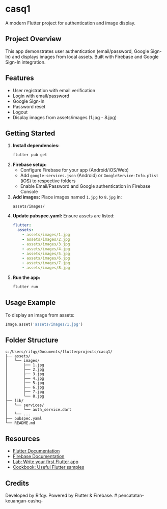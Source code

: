 # casq1

A modern Flutter project for authentication and image display.

## Project Overview

This app demonstrates user authentication (email/password, Google Sign-In) and displays images from local assets. Built with Firebase and Google Sign-In integration.

## Features

- User registration with email verification
- Login with email/password
- Google Sign-In
- Password reset
- Logout
- Display images from assets/images (1.jpg - 8.jpg)

## Getting Started

1. **Install dependencies:**
   ```bash
   flutter pub get
   ```
2. **Firebase setup:**
   - Configure Firebase for your app (Android/iOS/Web)
   - Add `google-services.json` (Android) or `GoogleService-Info.plist` (iOS) to respective folders
   - Enable Email/Password and Google authentication in Firebase Console
3. **Add images:**
   Place images named `1.jpg` to `8.jpg` in:
   ```
   assets/images/
   ```
4. **Update pubspec.yaml:**
   Ensure assets are listed:
   ```yaml
   flutter:
     assets:
       - assets/images/1.jpg
       - assets/images/2.jpg
       - assets/images/3.jpg
       - assets/images/4.jpg
       - assets/images/5.jpg
       - assets/images/6.jpg
       - assets/images/7.jpg
       - assets/images/8.jpg
   ```
5. **Run the app:**
   ```bash
   flutter run
   ```

## Usage Example

To display an image from assets:

```dart
Image.asset('assets/images/1.jpg')
```

## Folder Structure

```
c:/Users/rifqy/Documents/flutterprojects/casq1/
├── assets/
│   └── images/
│       ├── 1.jpg
│       ├── 2.jpg
│       ├── 3.jpg
│       ├── 4.jpg
│       ├── 5.jpg
│       ├── 6.jpg
│       ├── 7.jpg
│       └── 8.jpg
├── lib/
│   └── services/
│       └── auth_service.dart
│   └── ...
├── pubspec.yaml
└── README.md
```

## Resources

- [Flutter Documentation](https://docs.flutter.dev/)
- [Firebase Documentation](https://firebase.google.com/docs)
- [Lab: Write your first Flutter app](https://docs.flutter.dev/get-started/codelab)
- [Cookbook: Useful Flutter samples](https://docs.flutter.dev/cookbook)

## Credits

Developed by Rifqy. Powered by Flutter & Firebase.
#   p e n c a t a t a n - k e u a n g a n - c a s h q -  
 